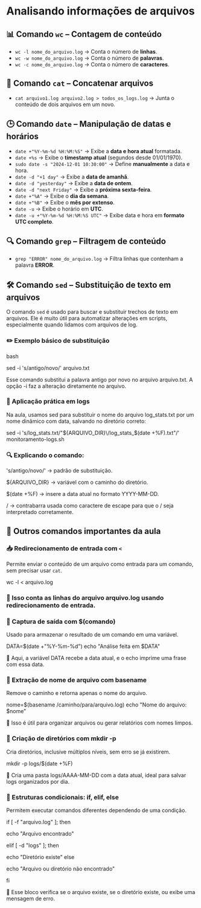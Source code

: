 # Analisando informações de arquivos

## 📊 Comando `wc` – Contagem de conteúdo

- `wc -l nome_do_arquivo.log` → Conta o número de **linhas**.
- `wc -w nome_do_arquivo.log` → Conta o número de **palavras**.
- `wc -c nome_do_arquivo.log` → Conta o número de **caracteres**.

## 📁 Comando `cat` – Concatenar arquivos

- `cat arquivo1.log arquivo2.log > todos_os_logs.log` → Junta o conteúdo de dois arquivos em um novo.

## 🕒 Comando `date` – Manipulação de datas e horários

- `date +"%Y-%m-%d %H:%M:%S"` → Exibe a **data e hora atual** formatada.
- `date +%s` → Exibe o **timestamp atual** (segundos desde 01/01/1970).
- `sudo date -s "2024-12-01 10:30:00"` → Define **manualmente** a data e hora.
- `date -d "+1 day"` → Exibe a **data de amanhã**.
- `date -d "yesterday"` → Exibe a **data de ontem**.
- `date -d "next Friday"` → Exibe a **próxima sexta-feira**.
- `date +"%A"` → Exibe o **dia da semana**.
- `date +"%B"` → Exibe o **mês por extenso**.
- `date -u` → Exibe o horário em **UTC**.
- `date -u +"%Y-%m-%d %H:%M:%S UTC"` → Exibe data e hora em **formato UTC completo**.

## 🔍 Comando `grep` – Filtragem de conteúdo

- `grep "ERROR" nome_do_arquivo.log` → Filtra linhas que contenham a palavra **ERROR**.

## 🛠️ Comando `sed` – Substituição de texto em arquivos

O comando `sed` é usado para buscar e substituir trechos de texto em arquivos. Ele é muito útil para automatizar alterações em scripts, especialmente quando lidamos com arquivos de log.

### ✏️ Exemplo básico de substituição

bash

sed -i 's/antigo/novo/' arquivo.txt

Esse comando substitui a palavra antigo por novo no arquivo arquivo.txt. A opção -i faz a alteração diretamente no arquivo.

### 📁 Aplicação prática em logs
Na aula, usamos sed para substituir o nome do arquivo log_stats.txt por um nome dinâmico com data, salvando no diretório correto:

sed -i 's/log_stats.txt/"${ARQUIVO_DIR}\/log_stats_$(date +%F).txt"/' monitoramento-logs.sh

### 🔍 Explicando o comando:

's/antigo/novo/' → padrão de substituição.

${ARQUIVO_DIR} → variável com o caminho do diretório.

$(date +%F) → insere a data atual no formato YYYY-MM-DD.

\/ → contrabarra usada como caractere de escape para que o / seja interpretado corretamente.
## 🧩 Outros comandos importantes da aula

### 📥 Redirecionamento de entrada com `<`

Permite enviar o conteúdo de um arquivo como entrada para um comando, sem precisar usar `cat`.

wc -l < arquivo.log

### 🔎 Isso conta as linhas do arquivo arquivo.log usando redirecionamento de entrada.

### 🧪 Captura de saída com $(comando)
Usado para armazenar o resultado de um comando em uma variável.

DATA=$(date +"%Y-%m-%d")
echo "Análise feita em $DATA"

📌 Aqui, a variável DATA recebe a data atual, e o echo imprime uma frase com essa data.

### 🧾 Extração de nome de arquivo com basename
Remove o caminho e retorna apenas o nome do arquivo.

nome=$(basename /caminho/para/arquivo.log)
echo "Nome do arquivo: $nome"

📌 Isso é útil para organizar arquivos ou gerar relatórios com nomes limpos.

### 📂 Criação de diretórios com mkdir -p
Cria diretórios, inclusive múltiplos níveis, sem erro se já existirem.

mkdir -p logs/$(date +%F)

📌 Cria uma pasta logs/AAAA-MM-DD com a data atual, ideal para salvar logs organizados por dia.

### 🔀 Estruturas condicionais: if, elif, else
Permitem executar comandos diferentes dependendo de uma condição.

if [ -f "arquivo.log" ]; then

  echo "Arquivo encontrado"
  
elif [ -d "logs" ]; then

  echo "Diretório existe"
else

  echo "Arquivo ou diretório não encontrado"
  
fi

📌 Esse bloco verifica se o arquivo existe, se o diretório existe, ou exibe uma mensagem de erro.

